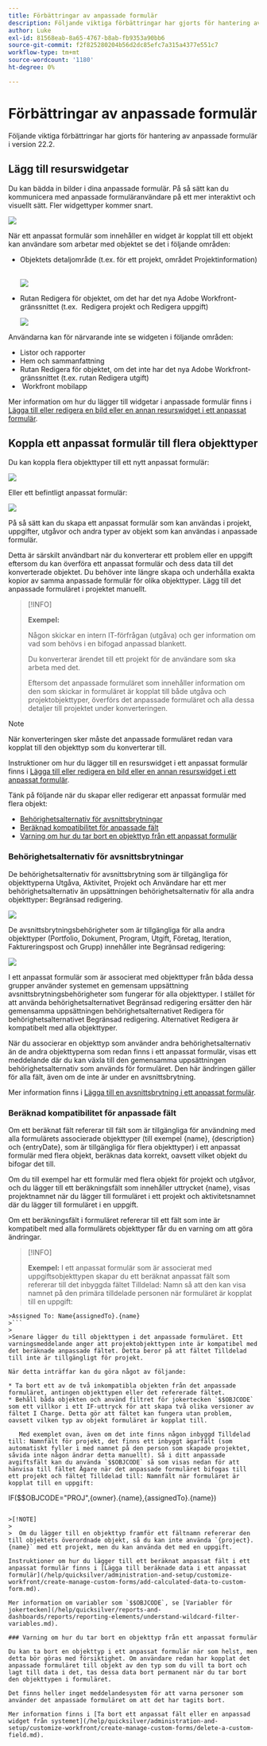 ```yaml
---
title: Förbättringar av anpassade formulär
description: Följande viktiga förbättringar har gjorts för hantering av anpassade formulär i version 22.2.
author: Luke
exl-id: 81568eab-8a65-4767-b8ab-fb9353a90bb6
source-git-commit: f2f825280204b56d2dc85efc7a315a4377e551c7
workflow-type: tm+mt
source-wordcount: '1180'
ht-degree: 0%

---
```


# Förbättringar av anpassade formulär

Följande viktiga förbättringar har gjorts för hantering av anpassade formulär i version 22.2.

## Lägg till resurswidgetar

Du kan bädda in bilder i dina anpassade formulär. På så sätt kan du kommunicera med anpassade formuläranvändare på ett mer interaktivt och visuellt sätt. Fler widgettyper kommer snart.

![](assets/image-in-custom-form.png)

När ett anpassat formulär som innehåller en widget är kopplat till ett objekt kan användare som arbetar med objektet se det i följande områden:

* Objektets detaljområde (t.ex. för ett projekt, området Projektinformation) &#x200B;

   ![](assets/see-image-details-page.png)

* Rutan Redigera för objektet, om det har det nya Adobe Workfront-gränssnittet (t.ex. &#x200B; Redigera projekt och Redigera uppgift)

   ![](assets/image-see-in-edit.png)

Användarna kan för närvarande inte se widgeten i följande områden: &#x200B;

* Listor och rapporter
* Hem och sammanfattning
* Rutan Redigera för objektet, om det inte har det nya Adobe Workfront-gränssnittet (t.ex. rutan Redigera utgift)
* &#x200B; Workfront mobilapp

Mer information om hur du lägger till widgetar i anpassade formulär finns i [Lägga till eller redigera en bild eller en annan resurswidget i ett anpassat formulär](/help/quicksilver/administration-and-setup/customize-workfront/create-manage-custom-forms/add-widget-or-edit-its-properties-in-a-custom-form.md).

## Koppla ett anpassat formulär till flera objekttyper

Du kan koppla flera objekttyper till ett nytt anpassat formulär:

![](assets/new-custom-form-object-types.png)

Eller ett befintligt anpassat formulär:

![](assets/add-object-type-existing-form.png)

På så sätt kan du skapa ett anpassat formulär som kan användas i projekt, uppgifter, utgåvor och andra typer av objekt som kan användas i anpassade formulär.

Detta är särskilt användbart när du konverterar ett problem eller en uppgift eftersom du kan överföra ett anpassat formulär och dess data till det konverterade objektet. Du behöver inte längre skapa och underhålla exakta kopior av samma anpassade formulär för olika objekttyper. Lägg till det anpassade formuläret i projektet manuellt.

>[!INFO]
>
>**Exempel:**
>
>Någon skickar en intern IT-förfrågan (utgåva) och ger information om vad som behövs i en bifogad anpassad blankett.
>
>Du konverterar ärendet till ett projekt för de användare som ska arbeta med det.
>
>Eftersom det anpassade formuläret som innehåller information om den som skickar in formuläret är kopplat till både utgåva och projektobjekttyper, överförs det anpassade formuläret och alla dessa detaljer till projektet under konverteringen.

>[!NOTE]
>
>När konverteringen sker måste det anpassade formuläret redan vara kopplat till den objekttyp som du konverterar till.

Instruktioner om hur du lägger till en resurswidget i ett anpassat formulär finns i [Lägga till eller redigera en bild eller en annan resurswidget i ett anpassat formulär](/help/quicksilver/administration-and-setup/customize-workfront/create-manage-custom-forms/add-widget-or-edit-its-properties-in-a-custom-form.md).

Tänk på följande när du skapar eller redigerar ett anpassat formulär med flera objekt:

* [Behörighetsalternativ för avsnittsbrytningar](#permission-options-for-section-breaks)
* [Beräknad kompatibilitet för anpassade fält](#calculated-custom-field-compatibility)
* [Varning om hur du tar bort en objekttyp från ett anpassat formulär](#caution-about-deleting-an-object-type-from-a-custom-form)

### Behörighetsalternativ för avsnittsbrytningar

De behörighetsalternativ för avsnittsbrytning som är tillgängliga för objekttyperna Utgåva, Aktivitet, Projekt och Användare har ett mer behörighetsalternativ än uppsättningen behörighetsalternativ för alla andra objekttyper: Begränsad redigering.

![](assets/section-break-permissions-limited-edit.png)

De avsnittsbrytningsbehörigheter som är tillgängliga för alla andra objekttyper (Portfolio, Dokument, Program, Utgift, Företag, Iteration, Faktureringspost och Grupp) innehåller inte Begränsad redigering:

![](assets/section-break-permissions-no-limited-edit.png)

I ett anpassat formulär som är associerat med objekttyper från båda dessa grupper använder systemet en gemensam uppsättning avsnittsbrytningsbehörigheter som fungerar för alla objekttyper. I stället för att använda behörighetsalternativet Begränsad redigering ersätter den här gemensamma uppsättningen behörighetsalternativet Redigera för behörighetsalternativet Begränsad redigering. Alternativet Redigera är kompatibelt med alla objekttyper.

När du associerar en objekttyp som använder andra behörighetsalternativ än de andra objekttyperna som redan finns i ett anpassat formulär, visas ett meddelande där du kan växla till den gemensamma uppsättningen behörighetsalternativ som används för formuläret. Den här ändringen gäller för alla fält, även om de inte är under en avsnittsbrytning.

Mer information finns i [Lägga till en avsnittsbrytning i ett anpassat formulär](/help/quicksilver/administration-and-setup/customize-workfront/create-manage-custom-forms/add-a-section-break-to-a-custom-form.md).

### Beräknad kompatibilitet för anpassade fält

Om ett beräknat fält refererar till fält som är tillgängliga för användning med alla formulärets associerade objekttyper (till exempel {name}, {description} och {entryDate}, som är tillgängliga för flera objekttyper) i ett anpassat formulär med flera objekt, beräknas data korrekt, oavsett vilket objekt du bifogar det till.

Om du till exempel har ett formulär med flera objekt för projekt och utgåvor, och du lägger till ett beräkningsfält som innehåller uttrycket {name}, visas projektnamnet när du lägger till formuläret i ett projekt och aktivitetsnamnet där du lägger till formuläret i en uppgift.

Om ett beräkningsfält i formuläret refererar till ett fält som inte är kompatibelt med alla formulärets objekttyper får du en varning om att göra ändringar.

>[!INFO]
>
>**Exempel:** I ett anpassat formulär som är associerat med uppgiftsobjekttypen skapar du ett beräknat anpassat fält som refererar till det inbyggda fältet Tilldelad: Namn så att den kan visa namnet på den primära tilldelade personen när formuläret är kopplat till en uppgift:
>
>
```
>Assigned To: Name{assignedTo}.{name}
>```
>
>Senare lägger du till objekttypen i det anpassade formuläret. Ett varningsmeddelande anger att projektobjekttypen inte är kompatibel med det beräknade anpassade fältet. Detta beror på att fältet Tilldelad till inte är tillgängligt för projekt.

När detta inträffar kan du göra något av följande:

* Ta bort ett av de två inkompatibla objekten från det anpassade formuläret, antingen objekttypen eller det refererade fältet.
* Behåll båda objekten och använd filtret för jokertecken `$$OBJCODE` som ett villkor i ett IF-uttryck för att skapa två olika versioner av fältet I Charge. Detta gör att fältet kan fungera utan problem, oavsett vilken typ av objekt formuläret är kopplat till.

   Med exemplet ovan, även om det inte finns någon inbyggd Tilldelad till: Namnfält för projekt, det finns ett inbyggt ägarfält (som automatiskt fyller i med namnet på den person som skapade projektet, såvida inte någon ändrar detta manuellt). Så i ditt anpassade avgiftsfält kan du använda `$$OBJCODE` så som visas nedan för att hänvisa till fältet Ägare när det anpassade formuläret bifogas till ett projekt och fältet Tilldelad till: Namnfält när formuläret är kopplat till en uppgift:

   ```
   IF($$OBJCODE="PROJ",{owner}.{name},{assignedTo}.{name})
   ```

>[!NOTE]
>
>  Om du lägger till en objekttyp framför ett fältnamn refererar den till objektets överordnade objekt, så du kan inte använda `{project}.{name}` med ett projekt, men du kan använda det med en uppgift.

Instruktioner om hur du lägger till ett beräknat anpassat fält i ett anpassat formulär finns i [Lägga till beräknade data i ett anpassat formulär](/help/quicksilver/administration-and-setup/customize-workfront/create-manage-custom-forms/add-calculated-data-to-custom-form.md).

Mer information om variabler som `$$OBJCODE`, se [Variabler för jokertecken](/help/quicksilver/reports-and-dashboards/reports/reporting-elements/understand-wildcard-filter-variables.md).

### Varning om hur du tar bort en objekttyp från ett anpassat formulär

Du kan ta bort en objekttyp i ett anpassat formulär när som helst, men detta bör göras med försiktighet. Om användare redan har kopplat det anpassade formuläret till objekt av den typ som du vill ta bort och lagt till data i det, tas dessa data bort permanent när du tar bort den objekttypen i formuläret.

Det finns heller inget meddelandesystem för att varna personer som använder det anpassade formuläret om att det har tagits bort.

Mer information finns i [Ta bort ett anpassat fält eller en anpassad widget från systemet](/help/quicksilver/administration-and-setup/customize-workfront/create-manage-custom-forms/delete-a-custom-field.md).

